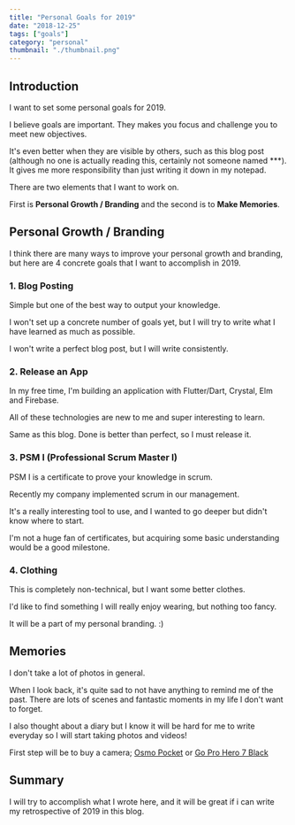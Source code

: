 ```yaml
---
title: "Personal Goals for 2019"
date: "2018-12-25"
tags: ["goals"]
category: "personal"
thumbnail: "./thumbnail.png"
---
```


## Introduction

I want to set some personal goals for 2019.

I believe goals are important.
They makes you focus and challenge you to meet new objectives.

It's even better when they are visible by others, such as this blog post (although no one is actually reading this, certainly not someone named \*\*\*).
It gives me more responsibility than just writing it down in my notepad.

There are two elements that I want to work on.

First is **Personal Growth / Branding** and the second is to **Make Memories**.

## Personal Growth / Branding

I think there are many ways to improve your personal growth and branding, but here are 4 concrete goals that I want to accomplish in 2019.

### 1. Blog Posting

Simple but one of the best way to output your knowledge.

I won't set up a concrete number of goals yet, but I will try to write what I have learned as much as possible.

I won't write a perfect blog post, but I will write consistently.

### 2. Release an App

In my free time, I'm building an application with Flutter/Dart, Crystal, Elm and Firebase.

All of these technologies are new to me and super interesting to learn.

Same as this blog. Done is better than perfect, so I must release it.

### 3. PSM I (Professional Scrum Master I)

PSM I is a certificate to prove your knowledge in scrum.

Recently my company implemented scrum in our management.

It's a really interesting tool to use, and I wanted to go deeper but didn't know where to start.

I'm not a huge fan of certificates, but acquiring some basic understanding would be a good milestone.

### 4. Clothing

This is completely non-technical, but I want some better clothes.

I'd like to find something I will really enjoy wearing, but nothing too fancy.

It will be a part of my personal branding. :)

## Memories

I don't take a lot of photos in general.

When I look back, it's quite sad to not have anything to remind me of the past. There are lots of scenes and fantastic moments in my life I don't want to forget.

I also thought about a diary but I know it will be hard for me to write everyday so I will start taking photos and videos!

First step will be to buy a camera; [Osmo Pocket](https://www.dji.com/jp/osmo-pocket) or [Go Pro Hero 7 Black](https://jp.shop.gopro.com/APAC/cameras/hero7-black/CHDHX-701-master.html)

## Summary

I will try to accomplish what I wrote here, and it will be great if i can write my retrospective of 2019 in this blog.
